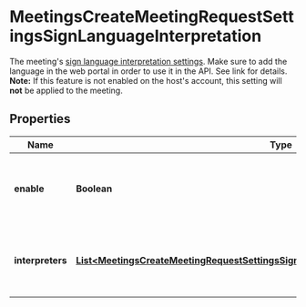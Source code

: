 

# MeetingsCreateMeetingRequestSettingsSignLanguageInterpretation

The meeting's [sign language interpretation settings](https://support.zoom.us/hc/en-us/articles/9644962487309-Using-sign-language-interpretation-in-a-meeting-or-webinar). Make sure to add the language in the web portal in order to use it in the API. See link for details.   **Note:** If this feature is not enabled on the host's account, this setting will **not** be applied to the meeting.

## Properties

| Name | Type | Description | Notes |
|------------ | ------------- | ------------- | -------------|
|**enable** | **Boolean** | Whether to enable [sign language interpretation](https://support.zoom.us/hc/en-us/articles/9644962487309-Using-sign-language-interpretation-in-a-meeting-or-webinar) for the meeting. |  [optional] |
|**interpreters** | [**List&lt;MeetingsCreateMeetingRequestSettingsSignLanguageInterpretationInterpretersInner&gt;**](MeetingsCreateMeetingRequestSettingsSignLanguageInterpretationInterpretersInner.md) | Information about the meeting&#39;s sign language interpreters. |  [optional] |



